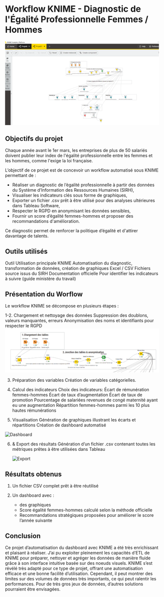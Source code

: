 #  Workflow KNIME - Diagnostic de l'Égalité Professionnelle Femmes / Hommes

![Vue ensemble](https://github.com/Torkiell-Angoria/Worflow-KNIME---Diagnostic-automatis-de-l-galit-professionnelle-femmes-hommes/blob/main/img/0.%20KNIME%20-%20Vue%20d'ensemble.PNG)

##  Objectifs du projet

Chaque année avant le 1er mars, les entreprises de plus de 50 salariés doivent publier leur index de l'égalité professionnelle entre les femmes et les hommes, comme l'exige la loi française.

L’objectif de ce projet est de concevoir un workflow automatisé sous KNIME permettant de :

- Réaliser un diagnostic de l’égalité professionnelle à partir des données du Système d’Information des Ressources Humaines (SIRH),
- Visualiser les indicateurs clés sous forme de graphiques,
- Exporter un fichier .csv prêt à être utilisé pour des analyses ultérieures dans Tableau Software,
- Respecter le RGPD en anonymisant les données sensibles,
- Fournir un score d’égalité femmes-hommes et proposer des recommandations d'amélioration.

Ce diagnostic permet de renforcer la politique d’égalité et d'attirer davantage de talents.

##  Outils utilisés

Outil	Utilisation principale
KNIME	Automatisation du diagnostic, transformation de données, création de graphiques
Excel / CSV	Fichiers source issus du SIRH
Documentation officielle	Pour identifier les indicateurs à suivre (guide ministère du travail)

##  Présentation du Worflow

Le workflow KNIME se décompose en plusieurs étapes :

1-2. Chargement et nettoyage des données
    Suppression des doublons, valeurs manquantes, erreurs
    Anonymisation des noms et identifiants pour respecter le RGPD
![Chargement & nettoyage](https://github.com/Torkiell-Angoria/Worflow-KNIME---Diagnostic-automatis-de-l-galit-professionnelle-femmes-hommes/blob/main/img/1.%20KNIME%20-%20Chargement%20tables%20%26%20Nettoyage.PNG)

3. Préparation des variables
    Création de variables catégorielles.

4. Calcul des indicateurs
    Choix des indicateurs:
        Écart de rémunération femmes-hommes
        Écart de taux d’augmentation
        Écart de taux de promotion
        Pourcentage de salariées revenues de congé maternité ayant eu une augmentation
         Répartition femmes-hommes parmi les 10 plus hautes rémunérations

5. Visualisation 
    Génération de graphiques illustrant les écarts et répartitions
    Création de dashboard automatisé

![Dashboard](https://github.com/Torkiell-Angoria/Worflow-KNIME---Diagnostic-automatis-de-l-galit-professionnelle-femmes-hommes/blob/main/img/gif-dashboard.gif)

6. & Export des résultats
     Génération d’un fichier .csv contenant toutes les métriques prêtes à être utilisées dans Tableau

   ![Export](https://github.com/Torkiell-Angoria/Worflow-KNIME---Diagnostic-automatis-de-l-galit-professionnelle-femmes-hommes/blob/main/img/5-6.%20Cr%C3%A9ation%20du%20score%20%26%20Dashboard.PNG)

##  Résultats obtenus
 1. Un fichier CSV complet prêt à être réutilisé

 2. Un dashboard avec  :
    - des graphiques
    - Score égalité femmes-hommes calculé selon la méthode officielle
    - Recommandations stratégiques proposées pour améliorer le score l’année suivante


## Conclusion
Ce projet d’automatisation du dashboard avec KNIME a été très enrichissant et plaisant à réaliser. J’ai pu exploiter pleinement les capacités d’ETL de KNIME pour préparer, nettoyer et agréger les données de manière fluide grâce à son interface intuitive basée sur des noeuds visuels.
KNIME s’est révélé très adapté pour ce type de projet, offrant une automatisation efficace et une bonne facilité d’utilisation. Cependant, il peut montrer des limites sur des volumes de données très importants, ce qui peut ralentir les performances. Pour de très gros jeux de données, d’autres solutions pourraient être envisagées.


    





